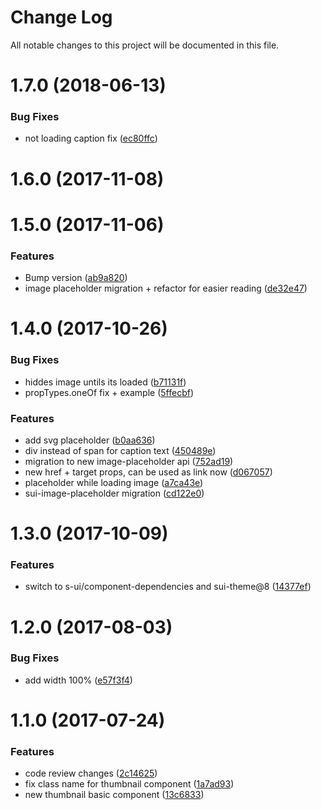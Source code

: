 # Change Log

All notable changes to this project will be documented in this file.

<a name="1.7.0"></a>
# 1.7.0 (2018-06-13)


### Bug Fixes

* not loading caption fix ([ec80ffc](https://github.com/SUI-Components/sui-components/commit/ec80ffc))



<a name="1.6.0"></a>
# 1.6.0 (2017-11-08)



<a name="1.5.0"></a>
# 1.5.0 (2017-11-06)


### Features

* Bump version ([ab9a820](https://github.com/SUI-Components/sui-components/commit/ab9a820))
* image placeholder migration + refactor for easier reading ([de32e47](https://github.com/SUI-Components/sui-components/commit/de32e47))



<a name="1.4.0"></a>
# 1.4.0 (2017-10-26)


### Bug Fixes

* hiddes image untils its loaded ([b71131f](https://github.com/SUI-Components/sui-components/commit/b71131f))
* propTypes.oneOf fix + example ([5ffecbf](https://github.com/SUI-Components/sui-components/commit/5ffecbf))


### Features

* add svg placeholder ([b0aa636](https://github.com/SUI-Components/sui-components/commit/b0aa636))
* div instead of span for caption text ([450489e](https://github.com/SUI-Components/sui-components/commit/450489e))
* migration to new image-placeholder api ([752ad19](https://github.com/SUI-Components/sui-components/commit/752ad19))
* new href + target props, can be used as link now ([d067057](https://github.com/SUI-Components/sui-components/commit/d067057))
* placeholder while loading image ([a7ca43e](https://github.com/SUI-Components/sui-components/commit/a7ca43e))
* sui-image-placeholder migration ([cd122e0](https://github.com/SUI-Components/sui-components/commit/cd122e0))



<a name="1.3.0"></a>
# 1.3.0 (2017-10-09)


### Features

* switch to s-ui/component-dependencies and sui-theme@8 ([14377ef](https://github.com/SUI-Components/sui-components/commit/14377ef))



<a name="1.2.0"></a>
# 1.2.0 (2017-08-03)


### Bug Fixes

* add width 100% ([e57f3f4](https://github.com/SUI-Components/sui-components/commit/e57f3f4))



<a name="1.1.0"></a>
# 1.1.0 (2017-07-24)


### Features

* code review changes ([2c14625](https://github.com/SUI-Components/sui-components/commit/2c14625))
* fix class name for thumbnail component ([1a7ad93](https://github.com/SUI-Components/sui-components/commit/1a7ad93))
* new thumbnail basic component ([13c6833](https://github.com/SUI-Components/sui-components/commit/13c6833))



